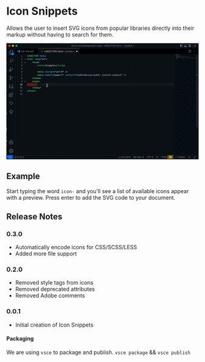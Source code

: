 # Icon Snippets

Allows the user to insert SVG icons from popular libraries directly into their markup without having to search for them.

![Icon Snippets example](./assets/icon-snippets.gif)

## Example

Start typing the word `icon-` and you'll see a list of available icons appear with a preview. Press enter to add the SVG code to your document.

## Release Notes

### 0.3.0

-   Automatically encode icons for CSS/SCSS/LESS
-   Added more file support

### 0.2.0

-   Removed style tags from icons
-   Removed deprecated attributes
-   Removed Adobe comments

### 0.0.1

-   Initial creation of Icon Snippets

#### Packaging

We are using `vsce` to package and publish. `vsce package` && `vsce publish`
